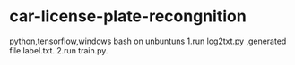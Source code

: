 # car-license-plate-recongnition
python,tensorflow,windows bash on unbuntuns
1.run log2txt.py ,generated file label.txt.
2.run train.py.
